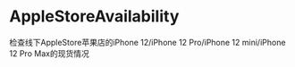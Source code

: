 # AppleStoreAvailability

检查线下AppleStore苹果店的iPhone 12/iPhone 12 Pro/iPhone 12 mini/iPhone 12 Pro Max的现货情况
